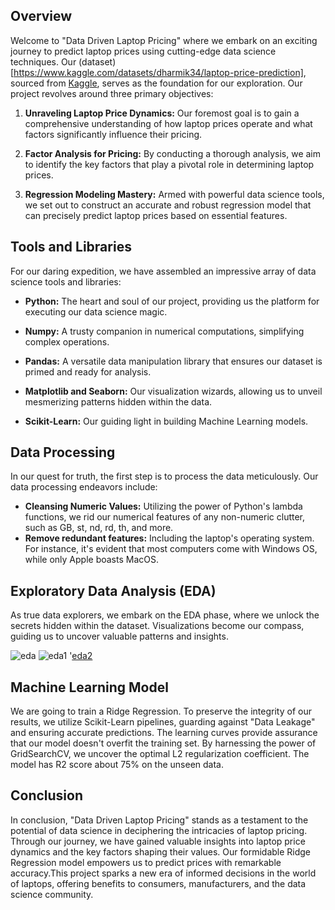 ## Overview

Welcome to "Data Driven Laptop Pricing" where we embark on an exciting journey to predict laptop prices using cutting-edge data science techniques. Our (dataset)[https://www.kaggle.com/datasets/dharmik34/laptop-price-prediction], sourced from [Kaggle](https://www.kaggle.com), serves as the foundation for our exploration. Our project revolves around three primary objectives:

1. **Unraveling Laptop Price Dynamics:** Our foremost goal is to gain a comprehensive understanding of how laptop prices operate and what factors significantly influence their pricing.

2. **Factor Analysis for Pricing:** By conducting a thorough analysis, we aim to identify the key factors that play a pivotal role in determining laptop prices.

3. **Regression Modeling Mastery:** Armed with powerful data science tools, we set out to construct an accurate and robust regression model that can precisely predict laptop prices based on essential features.

## Tools and Libraries

For our daring expedition, we have assembled an impressive array of data science tools and libraries:

- **Python:** The heart and soul of our project, providing us the platform for executing our data science magic.

- **Numpy:** A trusty companion in numerical computations, simplifying complex operations.

- **Pandas:** A versatile data manipulation library that ensures our dataset is primed and ready for analysis.

- **Matplotlib and Seaborn:** Our visualization wizards, allowing us to unveil mesmerizing patterns hidden within the data.

- **Scikit-Learn:** Our guiding light in building Machine Learning models.

## Data Processing

In our quest for truth, the first step is to process the data meticulously. Our data processing endeavors include:

- **Cleansing Numeric Values:** Utilizing the power of Python's lambda functions, we rid our numerical features of any non-numeric clutter, such as GB, st, nd, rd, th, and more.
- **Remove redundant features:** Including the laptop's operating system. For instance, it's evident that most computers come with Windows OS, while only Apple boasts MacOS.

## Exploratory Data Analysis (EDA)

As true data explorers, we embark on the EDA phase, where we unlock the secrets hidden within the dataset. Visualizations become our compass, guiding us to uncover valuable patterns and insights.


![eda]('images/corr.png')
![eda1]('images/proc.png')
'[eda2]('images/ram.png')

## Machine Learning Model

We are going to train a Ridge Regression. To preserve the integrity of our results, we utilize Scikit-Learn pipelines, guarding against "Data Leakage" and ensuring accurate predictions. The learning curves provide assurance that our model doesn't overfit the training set. By harnessing the power of GridSearchCV, we uncover the optimal L2 regularization coefficient. The model has R2 score about 75% on the unseen data.

## Conclusion

In conclusion, "Data Driven Laptop Pricing" stands as a testament to the potential of data science in deciphering the intricacies of laptop pricing. Through our journey, we have gained valuable insights into laptop price dynamics and the key factors shaping their values. Our formidable Ridge Regression model empowers us to predict prices with remarkable accuracy.This project sparks a new era of informed decisions in the world of laptops, offering benefits to consumers, manufacturers, and the data science community.
